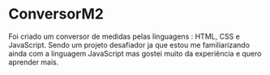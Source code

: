# ConversorM2
Foi criado um conversor de medidas pelas linguagens : HTML, CSS e JavaScript. 
Sendo um projeto desafiador ja que estou me familiarizando ainda com a linguagem JavaScript mas gostei muito da experiência e quero aprender mais.
